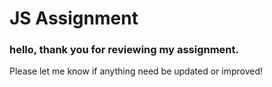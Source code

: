 # JS Assignment

### hello, thank you for reviewing my assignment. 

Please let me know if anything need be updated or improved! 
